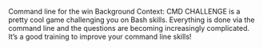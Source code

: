 Command line for the win Background Context: CMD CHALLENGE is a pretty cool game challenging you on Bash skills. Everything is done via the command line and the questions are becoming increasingly complicated. It’s a good training to improve your command line skills!
